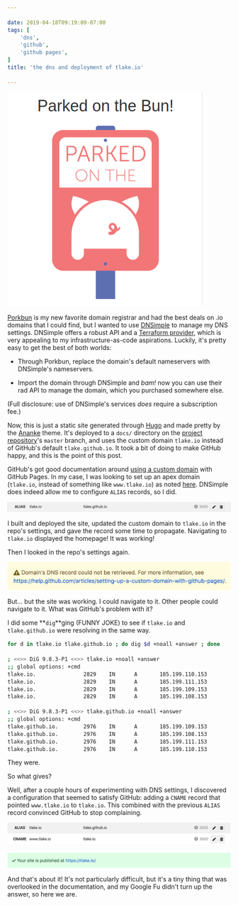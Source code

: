 ```yaml
---

date: 2019-04-18T09:19:09-07:00
tags: [
    'dns',
    'github',
    'github pages',
]
title: 'the dns and deployment of tlake.io'

---
```


![parked on the bun](/images/parked-on-the-bun.png)

[Porkbun](https://porkbun.com) is my new favorite domain registrar and had the best deals on .io domains that I could find, but I wanted to use [DNSimple](https://dnsimple.com) to manage my DNS settings.
DNSimple offers a robust API and a [Terraform provider](https://www.terraform.io/docs/providers/), which is very appealing to my infrastructure-as-code aspirations.
Luckily, it's pretty easy to get the best of both worlds:

- Through Porkbun, replace the domain's default nameservers with DNSimple's nameservers.

- Import the domain through DNSimple and _bam!_ now you can use their rad API to manage the domain, which you purchased somewhere else.

(Full disclosure: use of DNSimple's services _does_ require a subscription fee.)

Now, this is just a static site generated through [Hugo](https://gohugo.io/) and made pretty by the [Ananke](https://themes.gohugo.io/gohugo-theme-ananke/) theme.
It's deployed to a `docs/` directory on the [project repository](https://github.com/tlake/static-site)'s `master` branch, and uses the custom domain `tlake.io` instead of GitHub's default `tlake.github.io`.
It took a bit of doing to make GitHub happy, and this is the point of this post.

GitHub's got good documentation around [using a custom domain](https://help.github.com/en/articles/using-a-custom-domain-with-github-pages) with GitHub Pages.
In my case, I was looking to set up an apex domain (`tlake.io`, instead of something like `www.tlake.io`) as noted [here](https://help.github.com/en/articles/setting-up-an-apex-domain).
DNSimple does indeed allow me to configure `ALIAS` records, so I did.

![DNSimple records: ALIAS tlake.io -> tlake.github.io](/images/dnsimple-alias-record.png)

I built and deployed the site, updated the custom domain to `tlake.io` in the repo's settings, and gave the record some time to propagate.
Navigating to `tlake.io` displayed the homepage!
It was working!

Then I looked in the repo's settings again.

![GitHub error message: Domain's DNS record could not be retrieved.](/images/github-dns-error.png)

But... but the site was working.
I could navigate to it.
Other people could navigate to it.
What was GitHub's problem with it?

I did some **`dig`**ging (FUNNY JOKE) to see if `tlake.io` and `tlake.github.io` were resolving in the same way.

```bash
for d in tlake.io tlake.github.io ; do dig $d +noall +answer ; done

; <<>> DiG 9.8.3-P1 <<>> tlake.io +noall +answer
;; global options: +cmd
tlake.io.               2829    IN      A       185.199.110.153
tlake.io.               2829    IN      A       185.199.111.153
tlake.io.               2829    IN      A       185.199.109.153
tlake.io.               2829    IN      A       185.199.108.153

; <<>> DiG 9.8.3-P1 <<>> tlake.github.io +noall +answer
;; global options: +cmd
tlake.github.io.        2976    IN      A       185.199.109.153
tlake.github.io.        2976    IN      A       185.199.108.153
tlake.github.io.        2976    IN      A       185.199.111.153
tlake.github.io.        2976    IN      A       185.199.110.153
```

They were.

So what gives?

Well, after a couple hours of experimenting with DNS settings, I discovered a configuration that seemed to satisfy GitHub: adding a `CNAME` record that pointed `www.tlake.io` to `tlake.io`.
This combined with the previous `ALIAS` record convinced GitHub to stop complaining.

![DNSimple records: ALIAS tlake.io -> tlake.github.io, CNAME www.tlake.io -> tlake.io](/images/dnsimple-alias-cname-records.png)

![GitHub happy status](/images/github-happy-status.png)

And that's about it!
It's not particularly difficult, but it's a tiny thing that was overlooked in the documentation, and my Google Fu didn't turn up the answer, so here we are.

